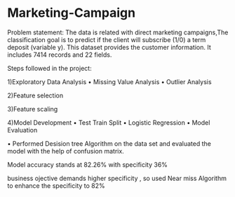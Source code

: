 # Marketing-Campaign

Problem statement:
The data is related with direct marketing campaigns,The classification goal is to predict if the client will subscribe (1/0) a term deposit (variable y).
This dataset provides the customer information. It includes 7414 records and 22 fields.

Steps followed in the project:

1)Exploratory Data Analysis 
  • Missing Value Analysis 
   • Outlier Analysis

2)Feature selection

3)Feature scaling

4)Model Development • Test Train Split • Logistic Regression • Model Evaluation

  • Performed Desision tree Algorithm on the data set and evaluated the model with the help of confusion matrix.

Model accuracy stands at 82.26% with specificity 36% 

business ojective demands higher specificity , so used Near miss Algorithm to enhance the specificity to 82%
